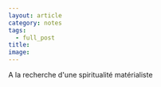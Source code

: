 ```yaml
---
layout: article
category: notes
tags:
  - full_post
title: 
image:
---
```


A la recherche d'une spiritualité matérialiste

<!--more-->

